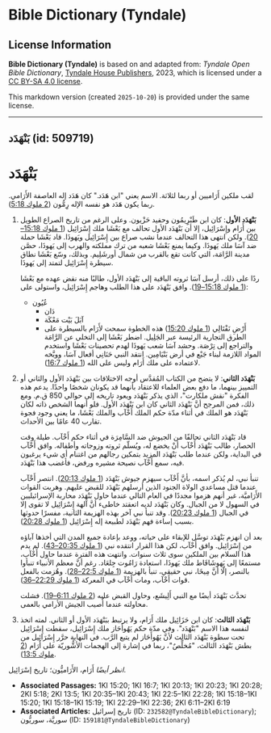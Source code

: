 # Bible Dictionary (Tyndale)

## License Information

**Bible Dictionary (Tyndale)** is based on and adapted from: _Tyndale Open Bible Dictionary_, [Tyndale House Publishers](https://tyndaleopenresources.com/), 2023, which is licensed under a [CC BY-SA 4.0 license](https://creativecommons.org/licenses/by-sa/4.0/legalcode.en).

This markdown version (created `2025-10-20`) is provided under the same license.



--------------------------------

## بَنْهَدَد (id: 509719)

بَنْهَدَد
=========

لقب ملكين أَرَاميين أو ربما لثلاثة. الاسم يعني "ابن هَدَد." كان هَدَد إله العاصفة الأَرَامي. ربما يكون هَدَد هو نفسه الإله رِِمُّون ([2 ملوك 5:18](https://ref.ly/2Kgs5:18)).

1. **بَنْهَدَد الأول**: كان ابن طَبْرِِيمُون وحفيد حَزْيون. وعلى الرغم من تاريخ الصراع الطويل بين أَرَام وإِسْرَائِيل، إلا أن بَنْهَدَد الأول تحالف مع بَعْشَا ملك إِسْرَائِيل ([1 ملوك 15:18–20](https://ref.ly/1Kgs15:18-1Kgs15:20)). ولكن انتهى هذا التحالف عندما نشب صراع بين إِسْرَائِيل ويَهوذَا. قاد بَعْشَا حملة ضد آسَا ملك يَهوذَا. وكيما يمنع بَعْشَا شعبه من ترك مملكته والهرب إلى يَهوذَا، حصَّن مدينة الرَّامَة، التي كانت تقع بالقرب من شمال أورشَلِيم. وبذلك، وسّع بَعْشَا نطاق سيطرة إِسْرَائِيل لتمتد إلى يَهوذَا.

    ردًا على ذلك، أرسل آسَا ثروته الباقية إلى بَنْهَدَد الأول، طالبًا منه نقض عهده مع بَعْشَا ([1 ملوك 15:18–19](https://ref.ly/1Kgs15:18-1Kgs15:19)). وافق بَنْهَدَد على هذا الطلب وهاجم إِسْرَائِيل، واستولى على:

    * عُيُون
        * دَان
        * آبَلَ بَيْت مَعْكَة
        * أَرْضِ نَفْتَالِي ([1 ملوك 15:20](https://ref.ly/1Kgs15:20))
        هذه الخطوة سمحت لأَرَام بالسيطرة على الطرق التجارية الرئيسة عبر الجَلِيل. اضطر بَعْشَا إلى التخلي عن الرَّامَة والتراجع إلى تِرْصَة. وحشد آسَا شعب يَهوذَا لهدم تحصينات بَعْشَا واستخدم المواد اللازمة لبناء جَبْع في أرض بَنْيَامِين. انتقد النبي حَنَانِي أفعال آسَا، ووبَّخه لاعتماده على ملك أَرَام وليس على الله ([1 ملوك 16:7](https://ref.ly/1Kgs16:7)).

2. **بَنْهَدَد الثاني**: لا يتضح من الكتاب المُقدَّس أوجه الاختلافات بين بَنْهَدَد الأول والثاني أو التمييز بينهما، ما دفع بعض العلماء للاعتقاد بأنهما قد يكونان شخصًا واحدًا. يدعم هذه الفكرة "نقش ملكارت"، الذي يذكر بَنْهَدَد ويعود تاريخه إلى حوالي 850 ق.م. ومع ذلك، فمن المرجح أنَّ بَنْهَدَد الثاني كان ابن بَنْهَدَد الأول. فلو أنهما الشخص ذاته لكان بَنْهَدَد هو الملك في أثناء مدّة حكم الملك أَخْآب والملك بَعْشَا، ما يعني وجود فجوة تقارب 40 عامًا بين الأحداث.

    قاد بَنْهَدَد الثاني تحالفًا من الجيوش ضد السَّامِرَة في أثناء حكم أَخْآب. طيلة وقت الحصار، طالب بَنْهَدَد أَخْآب أنْ يخضع له، ويُسلّم ثروته وزوجاته وأطفاله. وافق أَخْآب في البداية، ولكن عندما طلب بَنْهَدَد المزيد بتمكين رجالهم من اغتنام أي شيء يرغبون فيه، سمع أَخْآب نصيحة مشيره ورفض، فأغضب هذا بَنْهَدَد.

    تنبأ نبي، لم يُذكر اسمه، بأنَّ أَخْآب سيهزم جيوش بَنْهَدَد ([1 ملوك 20:13](https://ref.ly/1Kgs20:13)). انتصر أَخْآب عندما قتل مساعدي الولاة الجنود الذين أرسلهم بَنْهَدَد للقبض عليهم. وهربت القوات الأَرَاميَّة، غير أنهم هزموا مجددًا في العام التالي عندما حاول بَنْهَدَد محاربة الإسرائيليين في السهول لا من الجبال. وكان بَنْهَدَد لديه اتعقتد خاطىء أنَّ آلهة إِسْرَائِيل لا تقوى إلا في الجبال ([1 ملوك 20:23](https://ref.ly/1Kgs20:23)). وقد تنبأ نبي آخر بهذه الهزيمة الثانية، مفسرًا حدوثها بسبب إساءة فهم بَنْهَدَد لطبيعة إله إِسْرَائِيل ([1 ملوك 20:28](https://ref.ly/1Kgs20:28)).

    بعد أن انهزم بَنْهَدَد توسَّل للإبقاء على حياته، ووعد بإعادة جميع المدن التي أخذها آباؤه من إِسْرَائِيل. وافق أَخْآب، لكن هذا القرار انتقده نبي ([1 ملوك 20:35–43](https://ref.ly/1Kgs20:35-1Kgs20:43)). لم يدم هذا السلام بين الملكين سوى ثلاث سنوات. وانتهت هذه الفترة عندما حاول أَخْآب، مستمعًا إلى يَهوشَافَاط ملك يَهوذَا، استعادة رَامُوت جِلعَاد. رغم أنَّ معظم الأنبياء تنبأوا بالنصر، إلّا أنَّ مِيخَا، نبي حقيقي، تنبأ بالهزيمة ([1 ملوك 22:5–28](https://ref.ly/1Kgs22:5-1Kgs22:28)). وهُزمت بالفعل قوات أَخْآب، ومات أَخْآب في المعركة ([1 ملوك 22:29–36](https://ref.ly/1Kgs22:29-1Kgs22:36)).

    تحدَّث بَنْهَدَد أيضًا مع النبي أَلِيشَع، وحاول القبض عليه ([2 ملوك 6:11–19](https://ref.ly/2Kgs6:11-2Kgs6:19)). فشلت محاولته عندما أُصيب الجيش الأرامي بالعمى.

3. **بَنْهَدَد الثالث**: كان ابن حَزَائِيل ملك أَرَام، ولا يرتبط ببَنْهَدَد الأول أو الثاني. لمته اتخذ لنفسه هذا الاسم "بَنْهَدَد". وفي مدّة حكم يَهُوأَحَاز ملك إِسْرَائِيل، سقطت إِسْرَائِيل تحت سطوة بَنْهَدَد الثالث لأنَّ يَهُوأَحَاز لم يتبع الرَّب. في النهاية حرَّر إِسْرَائِيل من بطش بَنْهَدَد الثالث، "مُخلِّصٌ"، ربما في إشارة إلى الهجمات الأشُّوريّة على أَرَام ([2 ملوك 13:5](https://ref.ly/2Kgs13:5)).

*انظر أيضًا* أَرَام، الأَرَاميُّون؛ تاريخ إسْرَائِيل.

* **Associated Passages:** 1KI 15:20; 1KI 16:7; 1KI 20:13; 1KI 20:23; 1KI 20:28; 2KI 5:18; 2KI 13:5; 1KI 20:35–1KI 20:43; 1KI 22:5–1KI 22:28; 1KI 15:18–1KI 15:20; 1KI 15:18–1KI 15:19; 1KI 22:29–1KI 22:36; 2KI 6:11–2KI 6:19
* **Associated Articles:** تاريخ إسرائيل (ID: `232582@TyndaleBibleDictionary`); سوريَّة، سوريُّون (ID: `159181@TyndaleBibleDictionary`)

